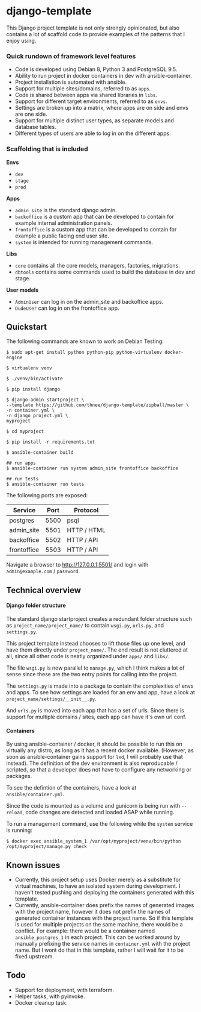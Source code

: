 
# django-template

This Django project template is not only strongly opinionated,
but also contains a lot of scaffold code
to provide examples of the patterns that I enjoy using.

### Quick rundown of framework level features

- Code is developed using Debian 8, Python 3 and PostgreSQL 9.5.
- Ability to run project in docker containers in dev with ansible-container.
- Project installation is automated with ansible.
- Support for multiple sites/domains, referred to as `apps`.
- Code is shared between apps via shared libraries in `libs`.
- Support for different target environments, referred to as `envs`.
- Settings are broken up into a matrix, where apps are on side and envs are one side.
- Support for multiple distinct user types, as separate models and database tables.
- Different types of users are able to log in on the different apps.

### Scaffolding that is included

**Envs**

- `dev`
- `stage`
- `prod`

**Apps**

- `admin_site` is the standard django admin.
- `backoffice` is a custom app that can be developed to contain for example internal administration panels.
- `frontoffice` is a custom app that can be developed to contain for example a public facing end user site.
- `system` is intended for running management commands.

**Libs**

- `core` contains all the core models, managers, factories, migrations.
- `dbtools` contains some commands used to build the database in dev and stage.

**User models**

- `AdminUser` can log in on the admin_site and backoffice apps.
- `DudeUser` can log in on the frontoffice app.

## Quickstart

The following commands are known to work on Debian Testing:

```
$ sudo apt-get install python python-pip python-virtualenv docker-engine

$ virtualenv venv

$ ./venv/bin/activate

$ pip install django

$ django-admin startproject \
--template https://github.com/thnee/django-template/zipball/master \
-n container.yml \
-n django_project.yml \
myproject

$ cd myproject

$ pip install -r requirements.txt

$ ansible-container build

## run apps
$ ansible-container run system admin_site frontoffice backoffice

## run tests
$ ansible-container run tests
```

The following ports are exposed:

| Service | Port | Protocol |
| --- | --- | --- |
| postgres | 5500 | psql |
| admin_site | 5501 | HTTP / HTML |
| backoffice | 5502 | HTTP / API |
| frontoffice | 5503 | HTTP / API |

Navigate a browser to http://127.0.0.1:5501/
and login with `admin@example.com` / `password`.


## Technical overview

#### Django folder structure

The standard django startproject creates a redundant folder structure such as
`project_name/project_name/` to contain `wsgi.py`, `urls.py`, and `settings.py`.

This project template instead chooses to lift those files up one level,
and have them directly under `project_name/`.
The end result is not cluttered at all,
since all other code is neatly organized under `apps/` and `libs/`.

The file `wsgi.py` is now parallel to `manage.py`,
which I think makes a lot of sense since these are
the two entry points for calling into the project.

The `settings.py` is made into a package
to contain the complexities of envs and apps.
To see how settings are loaded for an env and app,
have a look at `project_name/settings/__init__.py`.

And `urls.py` is moved into each app that has a set of urls.
Since there is support for multiple domains / sites,
each app can have it's own url conf.


#### Containers

By using ansible-container / docker,
it should be possible to run this on virtually any distro,
as long as it has a recent docker available.
(However, as soon as ansible-container gains support for `lxd`,
I will probably use that instead).
The definition of the dev environment is also reproducable / scripted,
so that a developer does not have to configure any networking or packages.

To see the defintion of the containers, have a look at `ansible/container.yml`.

Since the code is mounted as a volume and gunicorn is being run with `--reload`,
code changes are detected and loaded ASAP while running.

To run a management command,
use the following while the `system` service is running:

```
$ docker exec ansible_system_1 /var/opt/myproject/venv/bin/python /opt/myproject/manage.py check
```


## Known issues

- Currently,
this project setup uses Docker merely as a substitute for virtual machines,
to have an isolated system during development.
I haven't tested pushing and deploying the containers generated with this template.
- Currently,
ansible-container does prefix the names of generated images with the project name,
however it does not prefix the names of generated container instances with the project name.
So if this template is used for multiple projects on the same machine,
there would be a conflict.
For example: there would be a container named `ansible_postgres_1` in each project.
This can be worked around by manually prefixing the service names
in `container.yml` with the project name.
But I wont do that in this template, rather I will wait for it to be fixed upstream.


## Todo

- Support for deployment, with terraform.
- Helper tasks, with pyinvoke.
- Docker cleanup task.
